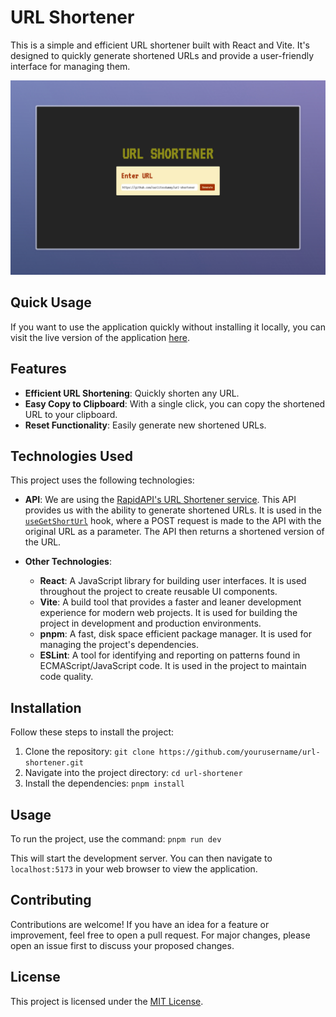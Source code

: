 # URL Shortener

This is a simple and efficient URL shortener built with React and Vite. It's designed to quickly generate shortened URLs and provide a user-friendly interface for managing them.

![URL Shortener](./public/url-shortener.jpeg)

## Quick Usage

If you want to use the application quickly without installing it locally, you can visit the live version of the application [here](https://dummy-url-shortener.netlify.app/).

## Features

- **Efficient URL Shortening**: Quickly shorten any URL.
- **Easy Copy to Clipboard**: With a single click, you can copy the shortened URL to your clipboard.
- **Reset Functionality**: Easily generate new shortened URLs.

## Technologies Used

This project uses the following technologies:

- **API**: We are using the [RapidAPI's URL Shortener service](https://rapidapi.com/BigLobster/api/url-shortener-service). This API provides us with the ability to generate shortened URLs. It is used in the [`useGetShortUrl`](src/hooks/useGetShortUrl.jsx) hook, where a POST request is made to the API with the original URL as a parameter. The API then returns a shortened version of the URL.

- **Other Technologies**: 
    - **React**: A JavaScript library for building user interfaces. It is used throughout the project to create reusable UI components.
    - **Vite**: A build tool that provides a faster and leaner development experience for modern web projects. It is used for building the project in development and production environments.
    - **pnpm**: A fast, disk space efficient package manager. It is used for managing the project's dependencies.
    - **ESLint**: A tool for identifying and reporting on patterns found in ECMAScript/JavaScript code. It is used in the project to maintain code quality.


## Installation

Follow these steps to install the project:

1. Clone the repository: `git clone https://github.com/yourusername/url-shortener.git`
2. Navigate into the project directory: `cd url-shortener`
3. Install the dependencies: `pnpm install`

## Usage

To run the project, use the command: `pnpm run dev`

This will start the development server. You can then navigate to `localhost:5173` in your web browser to view the application.

## Contributing

Contributions are welcome! If you have an idea for a feature or improvement, feel free to open a pull request. For major changes, please open an issue first to discuss your proposed changes.

## License

This project is licensed under the [MIT License](https://choosealicense.com/licenses/mit/).
